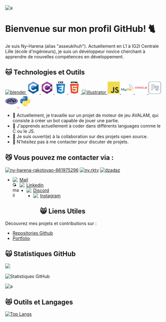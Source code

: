 <p><img align="center" src="https://github-readme-streak-stats.herokuapp.com/?user=asseukihuh&" alt="a" /></p>





# **Bienvenue sur mon profil GitHub!** 🐈

Je suis Ny-Harena (alias "asseukihuh"). Actuellement en L1 à IG2I Centrale Lille (école d'ingénieurs), je suis un développeur novice cherchant à apprendre de nouvelles compétences en développement.

## 🐱 Technologies et Outils

<p align="left"> <a href="https://www.blender.org/" target="_blank" rel="noreferrer"> <img src="https://download.blender.org/branding/community/blender_community_badge_white.svg" alt="blender" width="40" height="40"/> </a> <a href="https://www.cprogramming.com/" target="_blank" rel="noreferrer"> <img src="https://raw.githubusercontent.com/devicons/devicon/master/icons/c/c-original.svg" alt="c" width="40" height="40"/> </a> <a href="https://www.w3schools.com/cs/" target="_blank" rel="noreferrer"> <img src="https://raw.githubusercontent.com/devicons/devicon/master/icons/csharp/csharp-original.svg" alt="csharp" width="40" height="40"/> </a> <a href="https://www.w3schools.com/css/" target="_blank" rel="noreferrer"> <img src="https://raw.githubusercontent.com/devicons/devicon/master/icons/css3/css3-original-wordmark.svg" alt="css3" width="40" height="40"/> </a> <a href="https://www.w3.org/html/" target="_blank" rel="noreferrer"> <img src="https://raw.githubusercontent.com/devicons/devicon/master/icons/html5/html5-original-wordmark.svg" alt="html5" width="40" height="40"/> </a> <a href="https://www.adobe.com/in/products/illustrator.html" target="_blank" rel="noreferrer"> <img src="https://www.vectorlogo.zone/logos/adobe_illustrator/adobe_illustrator-icon.svg" alt="illustrator" width="40" height="40"/> </a> <a href="https://developer.mozilla.org/en-US/docs/Web/JavaScript" target="_blank" rel="noreferrer"> <img src="https://raw.githubusercontent.com/devicons/devicon/master/icons/javascript/javascript-original.svg" alt="javascript" width="40" height="40"/> </a> <a href="https://www.mysql.com/" target="_blank" rel="noreferrer"> <img src="https://raw.githubusercontent.com/devicons/devicon/master/icons/mysql/mysql-original-wordmark.svg" alt="mysql" width="40" height="40"/> </a> <a href="https://www.oracle.com/" target="_blank" rel="noreferrer"> <img src="https://raw.githubusercontent.com/devicons/devicon/master/icons/oracle/oracle-original.svg" alt="oracle" width="40" height="40"/> </a> <a href="https://www.photoshop.com/en" target="_blank" rel="noreferrer"> <img src="https://raw.githubusercontent.com/devicons/devicon/master/icons/photoshop/photoshop-line.svg" alt="photoshop" width="40" height="40"/> </a> <a href="https://www.php.net" target="_blank" rel="noreferrer"> <img src="https://raw.githubusercontent.com/devicons/devicon/master/icons/php/php-original.svg" alt="php" width="40" height="40"/> </a> <a href="https://www.python.org" target="_blank" rel="noreferrer"> <img src="https://raw.githubusercontent.com/devicons/devicon/master/icons/python/python-original.svg" alt="python" width="40" height="40"/> </a> </p>

- 🔭 Actuellement, je travaille sur un projet de moteur de jeu AVALAM, qui consiste à créer un bot capable de jouer une partie.
- 🌱 J'apprends actuellement à coder dans différents languages comme le C ou le JS.
- 👯 Je suis ouvert(e) à la collaboration sur des projets open source.
- 💬 N'hésitez pas à me contacter pour discuter de projets.

## 😼 Vous pouvez me contacter via :

<p align="left">
<a href="https://linkedin.com/in/ny-harena-rakotovao-661975296" target="blank"><img align="center" src="https://raw.githubusercontent.com/rahuldkjain/github-profile-readme-generator/master/src/images/icons/Social/linked-in-alt.svg" alt="ny-harena-rakotovao-661975296" height="30" width="40" /></a>
<a href="https://www.instagram.com/ny_rktv/" target="blank"><img align="center" src="https://raw.githubusercontent.com/rahuldkjain/github-profile-readme-generator/master/src/images/icons/Social/instagram.svg" alt="ny.rktv" height="30" width="40" /></a>
<a href="[https://discord.gg/dzadaz](https://discordapp.com/users/351614425125617665)" target="blank"><img align="center" src="https://raw.githubusercontent.com/rahuldkjain/github-profile-readme-generator/master/src/images/icons/Social/discord.svg" alt="dzadaz" height="30" width="40" /></a>
</p>

- [<img align="left" alt="Gmail" width="22px" src="https://simpleicons.org/icons/gmail.svg" style="background-color:white;" /> Mail](mailto:nyharena_rakotovao@outlook.com)
- [<img align="left" alt="LinkedIn" width="22px" src="https://simpleicons.org/icons/logmein.svg" style="color:white;" /> Linkedin](https://www.linkedin.com/in/ny-harena-rakotovao-661975296/)
- [<img align="left" alt="Discord" width="22px" src="https://simpleicons.org/icons/discord.svg" style="color:white;" /> Discord](https://discordapp.com/users/351614425125617665)
- [<img align="left" alt="Instagram" width="22px" src="https://simpleicons.org/icons/instagram.svg" style="color:white;" /> Instagram](https://www.instagram.com/ny_rktv/)

## 😸 Liens Utiles

Découvrez mes projets et contributions sur :

- [Repositories Github](https://github.com/asseukihuh?tab=repositories)
- [Portfolio](https://)

## 🙀 Statistiques GitHub

![](https://komarev.com/ghpvc/?username=asseukihuh&abbreviated=true)

![Statistiques GitHub](https://github-readme-stats.vercel.app/api?username=asseukihuh&show_icons=true&theme=light)

<p><img align="center" src="https://github-readme-streak-stats.herokuapp.com/?user=asseukihuh&" alt="a" /></p>

## 😻 Outils et Langages

[![Top Langs](https://github-readme-stats.vercel.app/api/top-langs/?username=asseukihuh&layout=compact&theme=light)](https://github.com/asseukihuh)
